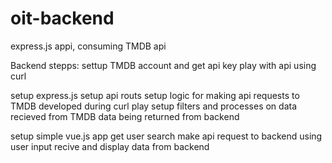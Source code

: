 # oit-backend
express.js appi, consuming TMDB api

Backend stepps:
settup TMDB account and get api key
play with api using curl

setup express.js
setup api routs
setup logic for making api requests to TMDB developed during curl play
setup filters and processes on data recieved from TMDB
data being returned from backend

setup simple vue.js app
get user search
make api request to backend using user input
recive and display data from backend
